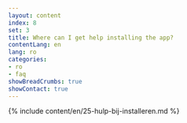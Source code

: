 ```yaml
---
layout: content
index: 8
set: 3
title: Where can I get help installing the app?
contentLang: en
lang: ro
categories:
- ro
- faq
showBreadCrumbs: true
showContact: true
---
```

{% include content/en/25-hulp-bij-installeren.md %}
